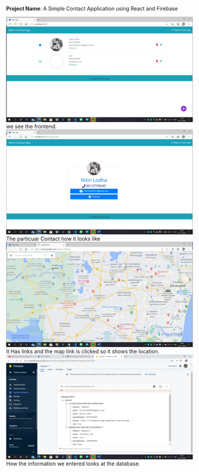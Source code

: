 **Project Name**: A Simple Contact Application using React and Firebase

<img src="./pics/1.jpg">
we see the frontend.

<img src="./pics/2.jpg">
The particuar Contact how it looks like

<img src="./pics/3.jpg">
it Has links and the map link is clicked so it shows the location.

<img src="./pics/4.jpg">
How the information we entered looks at the database.
